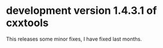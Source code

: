 development version 1.4.3.1 of cxxtools
=======================================


This releases some minor fixes, I have fixed last months.

